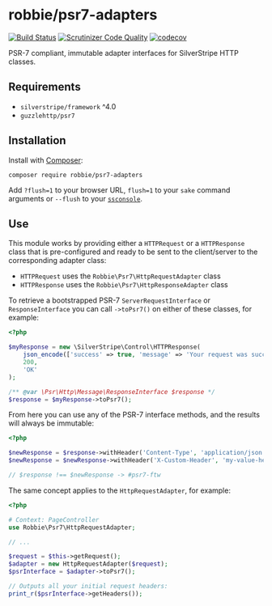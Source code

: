 # robbie/psr7-adapters

[![Build Status](https://travis-ci.org/robbieaverill/psr7-adapters.svg?branch=master)](https://travis-ci.org/robbieaverill/psr7-adapters) [![Scrutinizer Code Quality](https://scrutinizer-ci.com/g/robbieaverill/psr7-adapters/badges/quality-score.png?b=master)](https://scrutinizer-ci.com/g/robbieaverill/psr7-adapters/?branch=master) [![codecov](https://codecov.io/gh/robbieaverill/psr7-adapters/branch/master/graph/badge.svg)](https://codecov.io/gh/robbieaverill/psr7-adapters)


PSR-7 compliant, immutable adapter interfaces for SilverStripe HTTP classes.

## Requirements

* `silverstripe/framework` ^4.0
* `guzzlehttp/psr7`

## Installation

Install with [Composer](https://getcomposer.org):

```shell
composer require robbie/psr7-adapters
```

Add `?flush=1` to your browser URL, `flush=1` to your `sake` command arguments or `--flush` to your [`ssconsole`](https://github.com/silverleague/silverstripe-console).

## Use

This module works by providing either a `HTTPRequest` or a `HTTPResponse` class that is pre-configured and ready to be
sent to the client/server to the corresponding adapter class:

* `HTTPRequest` uses the `Robbie\Psr7\HttpRequestAdapter` class
* `HTTPResponse` uses the `Robbie\Psr7\HttpResponseAdapter` class

To retrieve a bootstrapped PSR-7 `ServerRequestInterface` or `ResponseInterface` you can call `->toPsr7()` on either of
these classes, for example:

```php
<?php

$myResponse = new \SilverStripe\Control\HTTPResponse(
    json_encode(['success' => true, 'message' => 'Your request was successful!']),
    200,
    'OK'
);

/** @var \Psr\Http\Message\ResponseInterface $response */
$response = $myResponse->toPsr7();
```

From here you can use any of the PSR-7 interface methods, and the results will always be immutable:

```php
<?php

$newResponse = $response->withHeader('Content-Type', 'application/json');
$newResponse = $newResponse->withHeader('X-Custom-Header', 'my-value-here');

// $response !== $newResponse -> #psr7-ftw
```

The same concept applies to the `HttpRequestAdapter`, for example:

```php
<?php

# Context: PageController
use Robbie\Psr7\HttpRequestAdapter;

// ...

$request = $this->getRequest();
$adapter = new HttpRequestAdapter($request);
$psrInterface = $adapter->toPsr7();

// Outputs all your initial request headers:
print_r($psrInterface->getHeaders());
```
